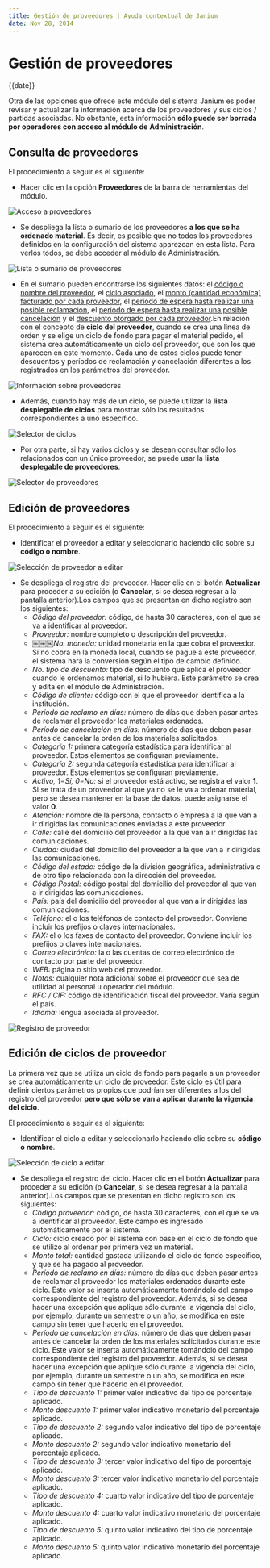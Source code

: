 ```yaml
---
title: Gestión de proveedores | Ayuda contextual de Janium
date: Nov 28, 2014
---
```


# Gestión de proveedores

{{date}}

Otra de las opciones que ofrece este módulo del sistema Janium es poder
revisar y actualizar la información acerca de los proveedores y sus
ciclos / partidas asociadas. No obstante, esta información **sólo puede
ser borrada por operadores con acceso al módulo de Administración**.

## Consulta de proveedores

El procedimiento a seguir es el siguiente:

-   Hacer clic en la opción **Proveedores** de la barra de herramientas
    del módulo.

<img src="Consulta_proveedores.png" alt="Acceso a proveedores" id="accesoaproveedores" />

-   Se despliega la lista o sumario de los proveedores **a los que se ha
    ordenado material**. Es decir, es posible que no todos los
    proveedores definidos en la configuración del sistema aparezcan en
    esta lista. Para verlos todos, se debe acceder al módulo de
    Administración.

<img src="Consulta_proveedores2.png" alt="Lista o sumario de proveedores" id="listaosumariodeproveedores" />

-   En el sumario pueden encontrarse los siguientes datos: el <span
    style="text-decoration: underline;">código o nombre del
    proveedor</span>, el <span style="text-decoration: underline;">ciclo
    asociado</span>, el <span style="text-decoration: underline;">monto
    (cantidad económica) facturado por cada proveedor</span>, el <span
    style="text-decoration: underline;">período de espera hasta realizar
    una posible reclamación</span>, el <span
    style="text-decoration: underline;">período de espera hasta realizar
    una posible cancelación</span> y el <span
    style="text-decoration: underline;">descuento otorgado por cada
    proveedor</span>.En relación con el concepto de **ciclo del
    proveedor**, cuando se crea una línea de orden y se elige un ciclo
    de fondo para pagar el material pedido, el sistema crea
    automáticamente un ciclo del proveedor, que son los que aparecen en
    este momento. Cada uno de estos ciclos puede tener descuentos y
    períodos de reclamación y cancelación diferentes a los registrados
    en los parámetros del proveedor.

<img src="Consulta_proveedores3.png" alt="Información sobre proveedores" id="informacinsobreproveedores" />

-   Además, cuando hay más de un ciclo, se puede utilizar la **lista
    desplegable de ciclos** para mostrar sólo los resultados
    correspondientes a uno específico.

<img src="Consulta_proveedores4.png" alt="Selector de ciclos" id="selectordeciclos" />

-   Por otra parte, si hay varios ciclos y se desean consultar sólo los
    relacionados con un único proveedor, se puede usar la **lista
    desplegable de proveedores**.

<img src="Consulta_proveedores5.png" alt="Selector de proveedores" id="selectordeproveedores" />

## Edición de proveedores

El procedimiento a seguir es el siguiente:

-   Identificar el proveedor a editar y seleccionarlo haciendo clic
    sobre su **código o nombre**.

<img src="Edicion_proveedores.png" alt="Selección de proveedor a editar" id="seleccindeproveedoraeditar" />

-   Se despliega el registro del proveedor. Hacer clic en el botón
    **Actualizar** para proceder a su edición (o **Cancelar**, si se
    desea regresar a la pantalla anterior).Los campos que se presentan
    en dicho registro son los siguientes:
    -   *Código del proveedor:* código, de hasta 30 caracteres, con el
        que se va a identificar al proveedor.
    -   *Proveedor:* nombre completo o descripción del proveedor.
    -   *￼￼￼No. moneda:* unidad monetaria en la que cobra el proveedor.
        Si no cobra en la moneda local, cuando se pague a este
        proveedor, el sistema hará la conversión según el tipo de cambio
        definido.
    -   *No. tipo de descuento:* tipo de descuento que aplica el
        proveedor cuando le ordenamos material, si lo hubiera. Este
        parámetro se crea y edita en el módulo de Administración.
    -   *Código de cliente:* código con el que el proveedor identifica a
        la institución.
    -   *Período de reclamo en días:* número de días que deben pasar
        antes de reclamar al proveedor los materiales ordenados.
    -   *Período de cancelación en días:* número de días que deben pasar
        antes de cancelar la orden de los materiales solicitados.
    -   *Categoría 1:* primera categoría estadística para identificar al
        proveedor. Estos elementos se configuran previamente.
    -   *Categoría 2:* segunda categoría estadística para identificar al
        proveedor. Estos elementos se configuran previamente.
    -   *Activo, 1=Sí, 0=No:* si el proveedor está activo, se registra
        el valor **1**. Si se trata de un proveedor al que ya no se le
        va a ordenar material, pero se desea mantener en la base de
        datos, puede asignarse el valor **0**.
    -   *Atención:* nombre de la persona, contacto o empresa a la que
        van a ir dirigidas las comunicaciones enviadas a este proveedor.
    -   *Calle:* calle del domicilio del proveedor a la que van a ir
        dirigidas las comunicaciones.
    -   *Ciudad:* ciudad del domicilio del proveedor a la que van a ir
        dirigidas las comunicaciones.
    -   *Código del estado:* código de la división geográfica,
        administrativa o de otro tipo relacionada con la dirección del
        proveedor.
    -   *Código Postal:* código postal del domicilio del proveedor al
        que van a ir dirigidas las comunicaciones.
    -   *País:* país del domicilio del proveedor al que van a ir
        dirigidas las comunicaciones.
    -   *Teléfono:* el o los teléfonos de contacto del proveedor.
        Conviene incluir los prefijos o claves internacionales.
    -   *FAX:* el o los faxes de contacto del proveedor. Conviene
        incluir los prefijos o claves internacionales.
    -   *Correo electrónico:* la o las cuentas de correo electrónico de
        contacto por parte del proveedor.
    -   *WEB:* página o sitio web del proveedor.
    -   *Notas:* cualquier nota adicional sobre el proveedor que sea de
        utilidad al personal u operador del módulo.
    -   *RFC / CIF:* código de identificación fiscal del proveedor.
        Varía según el país.
    -   *Idioma:* lengua asociada al proveedor.

<img src="Edicion_proveedores2.png" alt="Registro de proveedor" id="registrodeproveedor" />

## Edición de ciclos de proveedor

La primera vez que se utiliza un ciclo de fondo para pagarle a un
proveedor se crea automáticamente un <span
style="text-decoration: underline;">ciclo de proveedor</span>. Este
ciclo es útil para definir ciertos parámetros propios que podrían ser
diferentes a los del registro del proveedor **pero que sólo se van a
aplicar durante la vigencia del ciclo**.

El procedimiento a seguir es el siguiente:

-   Identificar el ciclo a editar y seleccionarlo haciendo clic sobre su
    **código o nombre**.

<img src="Edicion_ciclos.png" alt="Selección de ciclo a editar" id="seleccindecicloaeditar" />

-   Se despliega el registro del ciclo. Hacer clic en el botón
    **Actualizar** para proceder a su edición (o **Cancelar**, si se
    desea regresar a la pantalla anterior).Los campos que se presentan
    en dicho registro son los siguientes:
    -   *Código proveedor:* código, de hasta 30 caracteres, con el que
        se va a identificar al proveedor. Este campo es ingresado
        automáticamente por el sistema.
    -   *Ciclo:* ciclo creado por el sistema con base en el ciclo de
        fondo que se utilizó al ordenar por primera vez un material.
    -   *Monto total:* cantidad gastada utilizando el ciclo de fondo
        específico, y que se ha pagado al proveedor.
    -   *Período de reclamo en días:* número de días que deben pasar
        antes de reclamar al proveedor los materiales ordenados durante
        este ciclo. Este valor se inserta automáticamente tomándolo del
        campo correspondiente del registro del proveedor. Además, si se
        desea hacer una excepción que aplique sólo durante la vigencia
        del ciclo, por ejemplo, durante un semestre o un año, se
        modifica en este campo sin tener que hacerlo en el proveedor.
    -   *Período de cancelación en días:* número de días que deben pasar
        antes de cancelar la orden de los materiales solicitados durante
        este ciclo. Este valor se inserta automáticamente tomándolo del
        campo correspondiente del registro del proveedor. Además, si se
        desea hacer una excepción que aplique sólo durante la vigencia
        del ciclo, por ejemplo, durante un semestre o un año, se
        modifica en este campo sin tener que hacerlo en el proveedor.
    -   *Tipo de descuento 1:* primer valor indicativo del tipo de
        porcentaje aplicado.
    -   *Monto descuento 1:* primer valor indicativo monetario del
        porcentaje aplicado.
    -   *Tipo de descuento 2:* segundo valor indicativo del tipo de
        porcentaje aplicado.
    -   *Monto descuento 2:* segundo valor indicativo monetario del
        porcentaje aplicado.
    -   *Tipo de descuento 3:* tercer valor indicativo del tipo de
        porcentaje aplicado.
    -   *Monto descuento 3:* tercer valor indicativo monetario del
        porcentaje aplicado.
    -   *Tipo de descuento 4:* cuarto valor indicativo del tipo de
        porcentaje aplicado.
    -   *Monto descuento 4:* cuarto valor indicativo monetario del
        porcentaje aplicado.
    -   *Tipo de descuento 5:* quinto valor indicativo del tipo de
        porcentaje aplicado.
    -   *Monto descuento 5:* quinto valor indicativo monetario del
        porcentaje aplicado.
